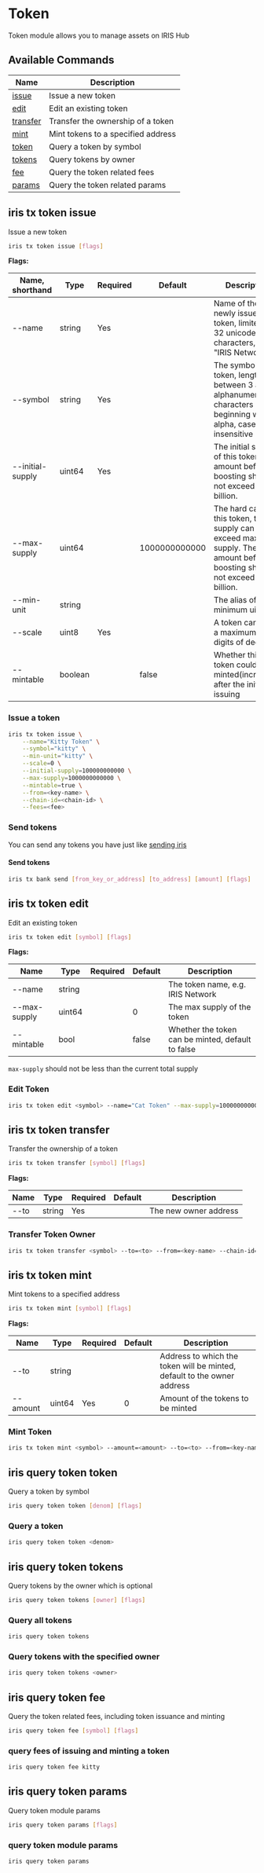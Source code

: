 # Token

Token module allows you to manage assets on IRIS Hub

## Available Commands

| Name                                | Description                        |
| ----------------------------------- | ---------------------------------- |
| [issue](#iris-tx-token-issue)       | Issue a new token                  |
| [edit](#iris-tx-token-edit)         | Edit an existing token             |
| [transfer](#iris-tx-token-transfer) | Transfer the ownership of a token  |
| [mint](#iris-tx-token-mint)         | Mint tokens to a specified address |
| [token](#iris-query-token-token)    | Query a token by symbol            |
| [tokens](#iris-query-token-tokens)  | Query tokens by owner              |
| [fee](#iris-query-token-fee)        | Query the token related fees       |
| [params](#iris-query-token-params)  | Query the token related params     |

## iris tx token issue

Issue a new token

```bash
iris tx token issue [flags]
```

**Flags:**

| Name, shorthand  | Type    | Required | Default       | Description                                                                                                                    |
| ---------------- | ------- | -------- | ------------- | ------------------------------------------------------------------------------------------------------------------------------ |
| --name           | string  | Yes      |               | Name of the newly issued token, limited to 32 unicode characters, e.g. "IRIS Network"                                          |
| --symbol         | string  | Yes      |               | The symbol of the token, length between 3 and 8, alphanumeric characters beginning with alpha, case insensitive                |
| --initial-supply | uint64  | Yes      |               | The initial supply of this token. The amount before boosting should not exceed 100 billion.                                    |
| --max-supply     | uint64  |          | 1000000000000 | The hard cap of this token, total supply can not exceed max supply. The amount before boosting should not exceed 1000 billion. |
| --min-unit       | string  |          |               | The alias of minimum uint                                                                                                      |
| --scale          | uint8   | Yes      |               | A token can have a maximum of 18 digits of decimal                                                                             |
| --mintable       | boolean |          | false         | Whether this token could be minted(increased) after the initial issuing                                                        |

### Issue a token

```bash
iris tx token issue \
    --name="Kitty Token" \
    --symbol="kitty" \
    --min-unit="kitty" \
    --scale=0 \
    --initial-supply=100000000000 \
    --max-supply=1000000000000 \
    --mintable=true \
    --from=<key-name> \
    --chain-id=<chain-id> \
    --fees=<fee>
```

### Send tokens

You can send any tokens you have just like [sending iris](./bank.md#iris-tx-bank-send)

#### Send tokens

```bash
iris tx bank send [from_key_or_address] [to_address] [amount] [flags]
```

## iris tx token edit

Edit an existing token

```bash
iris tx token edit [symbol] [flags]
```

**Flags:**

| Name         | Type   | Required | Default | Description                                       |
| ------------ | ------ | -------- | ------- | ------------------------------------------------- |
| --name       | string |          |         | The token name, e.g. IRIS Network                 |
| --max-supply | uint64 |          | 0       | The max supply of the token                       |
| --mintable   | bool   |          | false   | Whether the token can be minted, default to false |

`max-supply` should not be less than the current total supply

### Edit Token

```bash
iris tx token edit <symbol> --name="Cat Token" --max-supply=100000000000 --mintable=true --from=<key-name> --chain-id=<chain-id> --fees=<fee>
```

## iris tx token transfer

Transfer the ownership of a token

```bash
iris tx token transfer [symbol] [flags]
```

**Flags:**

| Name | Type   | Required | Default | Description           |
| ---- | ------ | -------- | ------- | --------------------- |
| --to | string | Yes      |         | The new owner address |

### Transfer Token Owner

```bash
iris tx token transfer <symbol> --to=<to> --from=<key-name> --chain-id=<chain-id> --fees=<fee>
```

## iris tx token mint

Mint tokens to a specified address

```bash
iris tx token mint [symbol] [flags]
```

**Flags:**

| Name     | Type   | Required | Default | Description                                                             |
| -------- | ------ | -------- | ------- | ----------------------------------------------------------------------- |
| --to     | string |          |         | Address to which the token will be minted, default to the owner address |
| --amount | uint64 | Yes      | 0       | Amount of the tokens to be minted                                       |

### Mint Token

```bash
iris tx token mint <symbol> --amount=<amount> --to=<to> --from=<key-name> --chain-id=<chain-id> --fees=<fee>
```

## iris query token token

Query a token by symbol

```bash
iris query token token [denom] [flags]
```

### Query a token

```bash
iris query token token <denom>
```

## iris query token tokens

Query tokens by the owner which is optional

```bash
iris query token tokens [owner] [flags]
```

### Query all tokens

```bash
iris query token tokens
```

### Query tokens with the specified owner

```bash
iris query token tokens <owner>
```

## iris query token fee

Query the token related fees, including token issuance and minting

```bash
iris query token fee [symbol] [flags]
```

### query fees of issuing and minting a token

```bash
iris query token fee kitty
```

## iris query token params

Query token module params

```bash
iris query token params [flags]
```

### query token module params

```bash
iris query token params
```
